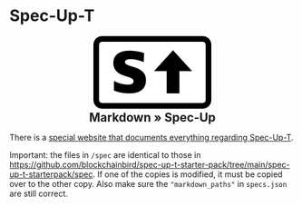 # Spec-Up-T

<div align="center">

<img src="./static/specup_logo.png">

<h2 style="display: block; margin: 0 auto; text-align: center;">Markdown » Spec-Up</h2>
</div>

There is a [special website that documents everything regarding Spec-Up-T](https://blockchainbird.github.io/spec-up-t-website/).

Important: the files in `/spec` are identical to those in https://github.com/blockchainbird/spec-up-t-starter-pack/tree/main/spec-up-t-starterpack/spec. If one of the copies is modified, it must be copied over to the other copy. Also make sure the `"markdown_paths"` in `specs.json` are still correct.
